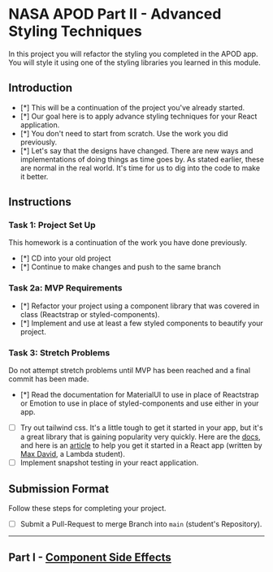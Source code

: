 
# NASA APOD Part II - Advanced Styling Techniques

In this project you will refactor the styling you completed in the APOD app. You will style it using one of the styling libraries you learned in this module.

## Introduction

- [*] This will be a continuation of the project you've already started.
- [*] Our goal here is to apply advance styling techniques for your React application.
- [*] You don't need to start from scratch. Use the work you did previously.
- [*] Let's say that the designs have changed. There are new ways and implementations of doing things as time goes by. As stated earlier, these are normal in the real world. It's time for us to dig into the code to make it better.

## Instructions

### Task 1: Project Set Up

This homework is a continuation of the work you have done previously.

- [*] CD into your old project
- [*] Continue to make changes and push to the same branch

### Task 2a: MVP Requirements

- [*] Refactor your project using a component library that was covered in class (Reactstrap or styled-components).
- [*] Implement and use at least a few styled components to beautify your project.

### Task 3: Stretch Problems

Do not attempt stretch problems until MVP has been reached and a final commit has been made.

- [*] Read the documentation for MaterialUI to use in place of Reactstrap or Emotion to use in place of styled-components and use either in your app.
- [ ] Try out tailwind css. It's a little tough to get it started in your app, but it's a great library that is gaining popularity very quickly. Here are the [docs](https://tailwindcss.com/), and here is an [article](https://medium.com/@pipecork/using-tailwind-in-react-quickstart-4b06c10317b5) to help you get it started in a React app (written by [Max David](https://medium.com/@pipecork), a Lambda student).
- [ ] Implement snapshot testing in your react application.

## Submission Format

Follow these steps for completing your project.

- [ ] Submit a Pull-Request to merge Branch into `main` (student's Repository).

-----

## Part I - [Component Side Effects](README.md)

